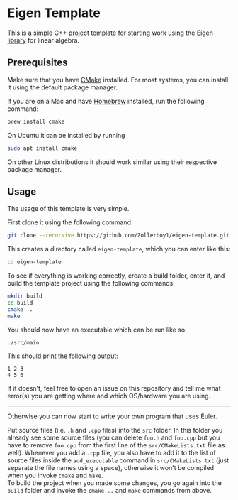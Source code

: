 # Eigen Template

This is a simple C++ project template for starting work using the [Eigen library](https://eigen.tuxfamily.org/) for linear algebra.

## Prerequisites

Make sure that you have [CMake](https://cmake.org/) installed.
For most systems, you can install it using the default package manager.

If you are on a Mac and have [Homebrew](https://brew.sh/) installed, run the following command:

```bash
brew install cmake
```

On Ubuntu it can be installed by running

```bash
sudo apt install cmake
```

On other Linux distributions it should work similar using their respective package manager.

## Usage

The usage of this template is very simple.

First clone it using the following command:

```bash
git clone --recursive https://github.com/Zollerboy1/eigen-template.git
```

This creates a directory called `eigen-template`, which you can enter like this:

```bash
cd eigen-template
```

To see if everything is working correctly, create a build folder, enter it, and build the template project using the following commands:

```bash
mkdir build
cd build
cmake ..
make
```

You should now have an executable which can be run like so:

```bash
./src/main
```

This should print the following output:

```
1 2 3
4 5 6
```

If it doesn't, feel free to open an issue on this repository and tell me what error(s) you are getting where and which OS/hardware you are using.

---

Otherwise you can now start to write your own program that uses Euler.

Put source files (i.e. `.h` and `.cpp` files) into the `src` folder. In this folder you already see some source files (you can delete `foo.h` and `foo.cpp` but you have to remove `foo.cpp` from the first line of the `src/CMakeLists.txt` file as well). Whenever you add a `.cpp` file, you also have to add it to the list of source files inside the `add_executable` command in `src/CMakeLists.txt` (just separate the file names using a space), otherwise it won't be compiled when you invoke `cmake` and `make`.  
To build the project when you made some changes, you go again into the `build` folder and invoke the `cmake ..` and `make` commands from above.
